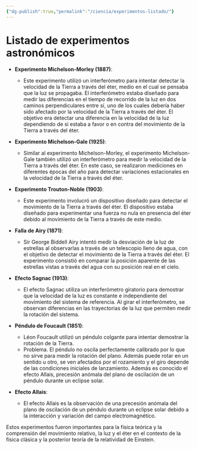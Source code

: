 ```yaml
---
{"dg-publish":true,"permalink":"/ciencia/experimentos-listado/"}
---
```



# Listado de experimentos astronómicos

- **Experimento Michelson-Morley (1887)**:
  - Este experimento utilizó un interferómetro para intentar detectar la velocidad de la Tierra a través del éter, medio en el cual se pensaba que la luz se propagaba. El interferómetro estaba diseñado para medir las diferencias en el tiempo de recorrido de la luz en dos caminos perpendiculares entre sí, uno de los cuales debería haber sido afectado por la velocidad de la Tierra a través del éter. El objetivo era detectar una diferencia en la velocidad de la luz dependiendo de si estaba a favor o en contra del movimiento de la Tierra a través del éter.

- **Experimento Michelson-Gale (1925)**:
  - Similar al experimento Michelson-Morley, el experimento Michelson-Gale también utilizó un interferómetro para medir la velocidad de la Tierra a través del éter. En este caso, se realizaron mediciones en diferentes épocas del año para detectar variaciones estacionales en la velocidad de la Tierra a través del éter.

- **Experimento Trouton-Noble (1903)**:
  - Este experimento involucró un dispositivo diseñado para detectar el movimiento de la Tierra a través del éter. El dispositivo estaba diseñado para experimentar una fuerza no nula en presencia del éter debido al movimiento de la Tierra a través de este medio.

- **Falla de Airy (1871)**:
  - Sir George Biddell Airy intentó medir la desviación de la luz de estrellas al observarlas a través de un telescopio lleno de agua, con el objetivo de detectar el movimiento de la Tierra a través del éter. El experimento consistió en comparar la posición aparente de las estrellas vistas a través del agua con su posición real en el cielo.

- **Efecto Sagnac (1913)**:
  - El efecto Sagnac utiliza un interferómetro giratorio para demostrar que la velocidad de la luz es constante e independiente del movimiento del sistema de referencia. Al girar el interferómetro, se observan diferencias en las trayectorias de la luz que permiten medir la rotación del sistema.

- **Péndulo de Foucault (1851)**:
  - Léon Foucault utilizó un péndulo colgante para intentar demostrar la rotación de la Tierra. 
  - Problema. El péndulo no oscila perfectamente calibrado por lo que no sirve para medir la rotación del plano. Además puede rotar en un sentido u otro, se ven afectados por el rozamiento y el giro depende de las condiciones iniciales de lanzamiento. Además es conocido el efecto Allais, precesión anómala del plano de oscilación de un péndulo durante un eclipse solar.

- **Efecto Allais**:
  - El efecto Allais es la observación de una precesión anómala del plano de oscilación de un péndulo durante un eclipse solar debido a la interacción y variación del campo electromagnético.

Estos experimentos fueron importantes para la física teórica y la comprensión del movimiento relativo, la luz y el éter en el contexto de la física clásica y la posterior teoría de la relatividad de Einstein.


